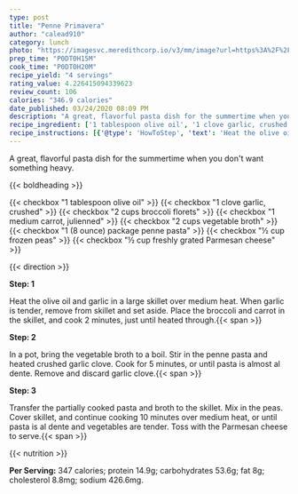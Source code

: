 ```yaml
---
type: post
title: "Penne Primavera"
author: "calead910"
category: lunch
photo: "https://imagesvc.meredithcorp.io/v3/mm/image?url=https%3A%2F%2Fimages.media-allrecipes.com%2Fuserphotos%2F1129754.jpg"
prep_time: "P0DT0H15M"
cook_time: "P0DT0H20M"
recipe_yield: "4 servings"
rating_value: 4.226415094339623
review_count: 106
calories: "346.9 calories"
date_published: 03/24/2020 08:09 PM
description: "A great, flavorful pasta dish for the summertime when you don't want something heavy."
recipe_ingredient: ['1 tablespoon olive oil', '1 clove garlic, crushed', '2 cups broccoli florets', '1 medium carrot, julienned', '2 cups vegetable broth', '1 (8 ounce) package penne pasta', '½ cup frozen peas', '½ cup freshly grated Parmesan cheese']
recipe_instructions: [{'@type': 'HowToStep', 'text': 'Heat the olive oil and garlic in a large skillet over medium heat. When garlic is tender, remove from skillet and set aside. Place the broccoli and carrot in the skillet, and cook 2 minutes, just until heated through.\n'}, {'@type': 'HowToStep', 'text': 'In a pot, bring the vegetable broth to a boil. Stir in the penne pasta and heated crushed garlic clove. Cook for 5 minutes, or until pasta is almost al dente. Remove and discard garlic clove.\n'}, {'@type': 'HowToStep', 'text': 'Transfer the partially cooked pasta and broth to the skillet. Mix in the peas. Cover skillet, and continue cooking 10 minutes over medium heat, or until pasta is al dente and vegetables are tender. Toss with the Parmesan cheese to serve.\n'}]
---
```


A great, flavorful pasta dish for the summertime when you don't want something heavy. 

{{< boldheading >}}

{{< checkbox "1 tablespoon olive oil" >}}
{{< checkbox "1 clove garlic, crushed" >}}
{{< checkbox "2 cups broccoli florets" >}}
{{< checkbox "1 medium carrot, julienned" >}}
{{< checkbox "2 cups vegetable broth" >}}
{{< checkbox "1 (8 ounce) package penne pasta" >}}
{{< checkbox "½ cup frozen peas" >}}
{{< checkbox "½ cup freshly grated Parmesan cheese" >}}


{{< direction >}}

**Step: 1**

Heat the olive oil and garlic in a large skillet over medium heat. When garlic is tender, remove from skillet and set aside. Place the broccoli and carrot in the skillet, and cook 2 minutes, just until heated through.{{< span >}}

**Step: 2**

In a pot, bring the vegetable broth to a boil. Stir in the penne pasta and heated crushed garlic clove. Cook for 5 minutes, or until pasta is almost al dente. Remove and discard garlic clove.{{< span >}}

**Step: 3**

Transfer the partially cooked pasta and broth to the skillet. Mix in the peas. Cover skillet, and continue cooking 10 minutes over medium heat, or until pasta is al dente and vegetables are tender. Toss with the Parmesan cheese to serve.{{< span >}}

{{< nutrition >}}

**Per Serving:** 347 calories; protein 14.9g; carbohydrates 53.6g; fat 8g; cholesterol 8.8mg; sodium 426.6mg.